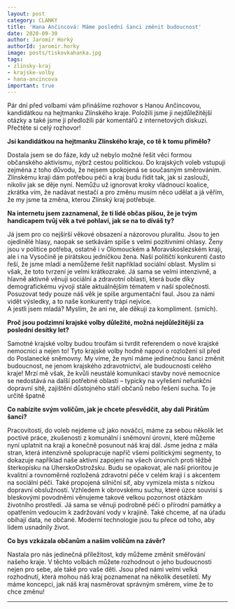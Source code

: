 ```yaml
---
layout: post
category: CLANKY
title: 'Hana Ančincová: Máme poslední šanci změnit budoucnost'
date: 2020-09-30
author: Jaromír Horký
authorId: jaromir.horky
image: posts/tiskovkahanka.jpg
tags: 
- zlinsky-kraj
- krajske-volby
- hana-ancincova
important: true
---
```

Pár dní před volbami vám přinášíme rozhovor s Hanou Ančincovou, kandidátkou na hejtmanku Zlínského kraje. Položili jsme ji nejdůležitější otázky a také jsme ji předložili pár komentářů z internetových diskuzí. Přečtěte si celý rozhovor!

**Jsi kandidátkou na hejtmanku Zlínského kraje, co tě k tomu přimělo?**

Dostala jsem se do fáze, kdy už nebylo možné řešit věci formou občanského aktivismu, nýbrž cestou politickou. Do krajských voleb vstupuji zejména z toho důvodu, že nejsem spokojená se současným směrováním. Zlínskému kraji dám potřebou péči a kraj budu řídit tak, jak si zaslouží, nikoliv jak se děje nyní. Nemůžu už ignorovat kroky vládnoucí koalice, zkrátka vím, že nadávat nestačí a pro změnu musím něco udělat a já věřím, že my jsme ta změna, kterou Zlínský kraj potřebuje. 

**Na internetu jsem zaznamenal, že ti lidé občas píšou, že je tvým handicapem tvůj věk a tvé pohlaví, jak se na to díváš ty?**

Já jsem pro co nejširší věkové obsazení a názorovou pluralitu. Jsou to jen ojedinělé hlasy, naopak se setkávám spíše s velmi pozitivními ohlasy. Ženy jsou v politice potřeba, ostatně i v Olomouckém a Moravskoslezském kraji, ale i na Vysočině je pirátskou jedničkou žena. Naši političtí konkurenti často řeší, že jsme mladí a nemůžeme řešit například sociální oblast. Myslím si však, že toto tvrzení je velmi krátkozraké. Já sama se velmi intenzivně, a hlavně aktivně věnuji sociální a zdravotní oblasti, která bude díky demografickému vývoji stále aktuálnějším tématem v naší společnosti. Posuzovat tedy pouze náš věk je spíše argumentační faul. Jsou za námi vidět výsledky, a to naše konkurenty trápí nejvíce.  
A jestli jsem mladá? Myslím, že ani ne, ale děkuji za kompliment. (smích).

**Proč jsou podzimní krajské volby důležité, možná nejdůležitější za poslední desítky let?**

Samotné krajské volby budou troufám si tvrdit referendem o nové krajské nemocnici a nejen to! Tyto krajské volby hodně napoví o rozložení sil před do Poslanecké sněmovny.  My víme, že nyní máme jedinečnou šanci změnit budoucnost, ne jenom krajského zdravotnictví, ale budoucnosti celého kraje! Mrzí mě však, že kvůli neustálé komunikaci stavby nové nemocnice se nedostává na další potřebné oblasti – typicky na vyřešení nefunkční dopravní sítě, zajištění důstojného stáří občanů nebo řešení sucha. To je určitě špatně

**Co nabízíte svým voličům, jak je chcete přesvědčit, aby dali Pirátům šanci?**

Pracovitostí, do voleb nejdeme už jako nováčci, máme za sebou několik let poctivé práce, zkušenosti z komunální i sněmovní úrovni, které můžeme nyní uplatnit na kraji a konečně posunout náš kraj dál. Jsme jedna z mála stran, která intenzivně spolupracuje napříč všemi politickými segmenty, to dokazuje například naše aktivní zapojení na všech úrovních proti těžbě šterkopísku na UherskoOstrožsku. Budu se opakovat, ale naší prioritou je kvalitní a rovnoměrně rozložená zdravotní péče v celém kraji i s akcentem na sociální péči. Také propojená silniční síť, aby vymizela místa s nízkou dopravní obslužností. Vzhledem k obrovskému suchu, které úzce souvisí s bleskovými povodněmi věnujeme takové velkou pozornost otázkám životního prostředí. Já sama se věnuji podrobně péči o přírodní památky a opatřením vedoucím k zadržování vody v krajině. Také chceme, ať na úřadu obíhají data, ne občané. Moderní technologie jsou tu přece od toho, aby lidem usnadnily život.

**Co bys vzkázala občanům a našim voličům na závěr?**

Nastala pro nás jedinečná příležitost, kdy můžeme změnit směřování našeho kraje. V těchto volbách můžete rozhodnout o jeho budoucnosti nejen pro sebe, ale také pro vaše děti. Jsou před námi velmi velká rozhodnutí, která mohou náš kraj poznamenat na několik desetiletí. My máme koncepci, jak náš kraj nasměrovat správným směrem, víme že to chce změnu!

---

